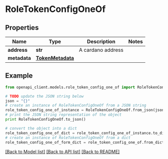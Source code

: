 # RoleTokenConfigOneOf


## Properties
Name | Type | Description | Notes
------------ | ------------- | ------------- | -------------
**address** | **str** | A cardano address | 
**metadata** | [**TokenMetadata**](TokenMetadata.md) |  | 

## Example

```python
from openapi_client.models.role_token_config_one_of import RoleTokenConfigOneOf

# TODO update the JSON string below
json = "{}"
# create an instance of RoleTokenConfigOneOf from a JSON string
role_token_config_one_of_instance = RoleTokenConfigOneOf.from_json(json)
# print the JSON string representation of the object
print RoleTokenConfigOneOf.to_json()

# convert the object into a dict
role_token_config_one_of_dict = role_token_config_one_of_instance.to_dict()
# create an instance of RoleTokenConfigOneOf from a dict
role_token_config_one_of_form_dict = role_token_config_one_of.from_dict(role_token_config_one_of_dict)
```
[[Back to Model list]](../README.md#documentation-for-models) [[Back to API list]](../README.md#documentation-for-api-endpoints) [[Back to README]](../README.md)


